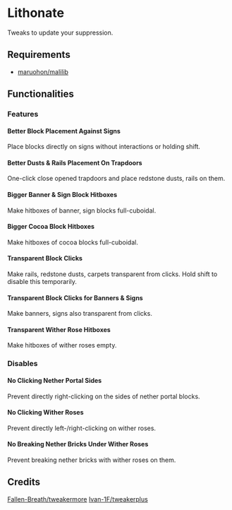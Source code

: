 # Lithonate

Tweaks to update your suppression.

## Requirements

- [maruohon/malilib](https://github.com/maruohon/malilib)

## Functionalities

### Features

#### Better Block Placement Against Signs

Place blocks directly on signs without interactions or holding shift.

#### Better Dusts & Rails Placement On Trapdoors

One-click close opened trapdoors and place redstone dusts, rails on them.

#### Bigger Banner & Sign Block Hitboxes

Make hitboxes of banner, sign blocks full-cuboidal.

#### Bigger Cocoa Block Hitboxes

Make hitboxes of cocoa blocks full-cuboidal.

#### Transparent Block Clicks

Make rails, redstone dusts, carpets transparent from clicks. Hold shift to disable this temporarily.

#### Transparent Block Clicks for Banners & Signs

Make banners, signs also transparent from clicks.

#### Transparent Wither Rose Hitboxes

Make hitboxes of wither roses empty.

### Disables

#### No Clicking Nether Portal Sides

Prevent directly right-clicking on the sides of nether portal blocks.

#### No Clicking Wither Roses

Prevent directly left-/right-clicking on wither roses.

#### No Breaking Nether Bricks Under Wither Roses

Prevent breaking nether bricks with wither roses on them.

## Credits

[Fallen-Breath/tweakermore](https://github.com/Fallen-Breath/tweakermore)
[Ivan-1F/tweakerplus](https://github.com/Ivan-1F/tweakerplus)
